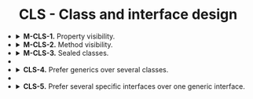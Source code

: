 <h1 align="center">
    CLS - Class and interface design
</h1>

<ul>
    <li>
        <details>
            <summary>
                <b>M-CLS-1.</b> Property visibility.
            </summary>
            <p>
                All non-final class properties must be marked as `private`, `protected`, or `default(no modifier)`. All access to them must be controlled with getters and setters(if public access is necessary). Package and protected property access should be restricted, comment should be added to  any property that has non-private or public visibility.
            </p>
        </details>
    </li>
    <li>
        <details>
            <summary>
                <b>M-CLS-2.</b> Method visibility.
            </summary>
            <p>
                Only methods that are used in other classes should be marked as `public`. All implementation details should be in `private` methods. `protected` and `default(no modifier)` visibility should be explicitly commented.
            </p>
        </details>
    </li>
    <li>
        <details>
            <summary>
                <b>M-CLS-3.</b> Sealed classes.
            </summary>
            <p>
                When writing public codebase, keep classes not sealed, control access via class visibility and use `final` only if you have to expose class and it must not be modified. This will allow users of your library extend and modify your classes without major hacks(but this is still undesired).
                When writing private codebase, use `final` keyword on a class by default. Remove it only when a class is extended. 
            </p>
        </details>
    <li>
    <li>
        <details>
            <summary>
                <b>CLS-4.</b> Prefer generics over several classes.
            </summary>
            <p>
                If behavior can be described with generics, prefer it over creating several instances of classes, UNLESS it requires reflection to implement 
            </p>
        </details>
    <li>
    <li>
        <details>
            <summary>
                <b>CLS-5.</b> Prefer several specific interfaces over one generic interface. 
            </summary>
            <p>
                Decompose with your best judgement. This will allow you to meet Interface Segregation Principle requirements and partially help you with Single Responsibility Principle.

                ```java
                //Bad: both payment gateway connection and payment processing are in the same interface
                interface PaymentProcessor{
                    Payment createPayment(PaymentRequest paymentRequest);
                    Payment createPayment(PaymentRequest paymentRequest, ConnectedAccount transferAccount);
                    Refund refundPayment(Payment payment);
                    Account connectAccount(User user);
                    ConnectedAccount assertPaymentEnabled(Account account);
                }

                //Good: example of interface segregation, but other variants are possible, too
                interface PaymentGateway{
                    Payment createPayment(PaymentRequest paymentRequest);
                    Payment createPayment(PaymentRequest paymentRequest, ConnectedAccount transferAccount);
                    Refund refundPayment(Payment payment);
                }

                interface PaymentGatewayConnector{
                    Account connectAccount(User user);
                    ConnectedAccount assertPaymentEnabled(Account account);
                }

                interface PaymentProcessor extends PaymentGateway, PaymentGatewayConnector{}

                class StripePaymentProcessor implements PaymentProcessor{}
                ```
            </p>
        </details>
    <li>
    <li>
        <details>
            <summary>
                <b>CLS-6.</b> Prefer generics over several classes.
            </summary>
            <p>
                If behavior can be described with generics, prefer it over creating several instances of classes, UNLESS it requires reflection to implement 
            </p>
        </details>
    <li>
    <li>
        <details>
            <summary>
                <b>CLS-7.</b> Nested classes.
            </summary>
            <p>
                Nested classes usage must be limited. Do not nest classes more than 1 class depth-wide(no nested classes in nested classes). Use non-static nested classes ONLY if you're accessing parent class properties.
            </p>
        </details>
    <li>
</ul>